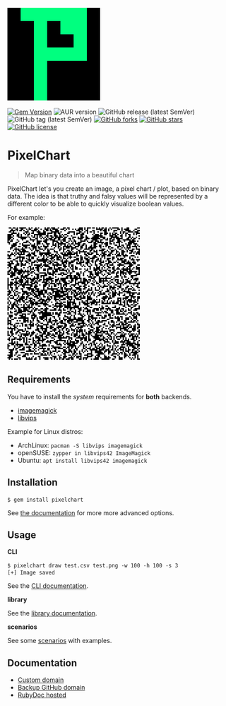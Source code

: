 ![](docs/images/logo.png)

[![Gem Version](https://badge.fury.io/rb/pixelchart.svg)](https://badge.fury.io/rb/pixelchart)
![AUR version](https://img.shields.io/aur/version/pixelchart)
![GitHub release (latest SemVer)](https://img.shields.io/github/v/release/noraj/PixelChart)
![GitHub tag (latest SemVer)](https://img.shields.io/github/v/tag/noraj/PixelChart)
[![GitHub forks](https://img.shields.io/github/forks/noraj/PixelChart)](https://github.com/noraj/PixelChart/network)
[![GitHub stars](https://img.shields.io/github/stars/noraj/PixelChart)](https://github.com/noraj/PixelChart/stargazers)
[![GitHub license](https://img.shields.io/github/license/noraj/PixelChart)](https://github.com/noraj/PixelChart/blob/master/LICENSE.txt)

# PixelChart

> Map binary data into a beautiful chart

PixelChart let's you create an image, a pixel chart / plot, based on binary data.
The idea is that truthy and falsy values will be represented by a different color
to be able to  quickly visualize boolean values.

For example:

![](docs/images/default.png)

## Requirements

You have to install the _system_ requirements for **both** backends.

- [imagemagick](https://imagemagick.org/)
- [libvips](https://libvips.github.io/libvips/)

Example for Linux distros:

- ArchLinux: `pacman -S libvips imagemagick`
- openSUSE: `zypper in libvips42 ImageMagick`
- Ubuntu: `apt install libvips42 imagemagick`

## Installation

```
$ gem install pixelchart
```

See [the documentation](https://noraj.github.io/PixelChart/yard/file.Install.html) for more more advanced options.

## Usage

**CLI**

```
$ pixelchart draw test.csv test.png -w 100 -h 100 -s 3
[+] Image saved
```

See the [CLI documentation](https://noraj.github.io/PixelChart/yard/file.CLI.html).

**library**

See the [library documentation](https://noraj.github.io/PixelChart/yard/PixelChart.html).

**scenarios**

See some [scenarios](https://noraj.github.io/PixelChart/yard/file.Scenarios.html) with examples.

## Documentation

- [Custom domain](https://noraj.github.io/PixelChart/yard/PixelChart.html)
- [Backup GitHub domain](https://noraj.github.io/PixelChart/yard/PixelChart.html)
- [RubyDoc hosted](https://www.rubydoc.info/gems/pixelchart/PixelChart)
